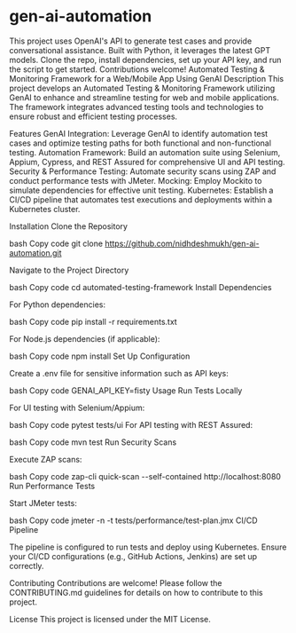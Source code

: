 # gen-ai-automation
This project uses OpenAI's API to generate test cases and provide conversational assistance. Built with Python, it leverages the latest GPT models. Clone the repo, install dependencies, set up your API key, and run the script to get started. Contributions welcome!
Automated Testing & Monitoring Framework for a Web/Mobile App Using GenAI
Description
This project develops an Automated Testing & Monitoring Framework utilizing GenAI to enhance and streamline testing for web and mobile applications. The framework integrates advanced testing tools and technologies to ensure robust and efficient testing processes.

Features
GenAI Integration: Leverage GenAI to identify automation test cases and optimize testing paths for both functional and non-functional testing.
Automation Framework: Build an automation suite using Selenium, Appium, Cypress, and REST Assured for comprehensive UI and API testing.
Security & Performance Testing: Automate security scans using ZAP and conduct performance tests with JMeter.
Mocking: Employ Mockito to simulate dependencies for effective unit testing.
Kubernetes: Establish a CI/CD pipeline that automates test executions and deployments within a Kubernetes cluster.

Installation
Clone the Repository

bash
Copy code
git clone https://github.com/nidhdeshmukh/gen-ai-automation.git

Navigate to the Project Directory

bash
Copy code
cd automated-testing-framework
Install Dependencies

For Python dependencies:

bash
Copy code
pip install -r requirements.txt

For Node.js dependencies (if applicable):

bash
Copy code
npm install
Set Up Configuration

Create a .env file for sensitive information such as API keys:

bash
Copy code
GENAI_API_KEY=fisty
Usage
Run Tests Locally

For UI testing with Selenium/Appium:

bash
Copy code
pytest tests/ui
For API testing with REST Assured:

bash
Copy code
mvn test
Run Security Scans

Execute ZAP scans:

bash
Copy code
zap-cli quick-scan --self-contained http://localhost:8080
Run Performance Tests

Start JMeter tests:

bash
Copy code
jmeter -n -t tests/performance/test-plan.jmx
CI/CD Pipeline

The pipeline is configured to run tests and deploy using Kubernetes. Ensure your CI/CD configurations (e.g., GitHub Actions, Jenkins) are set up correctly.

Contributing
Contributions are welcome! Please follow the CONTRIBUTING.md guidelines for details on how to contribute to this project.

License
This project is licensed under the MIT License.
